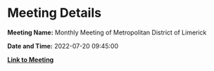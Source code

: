 # Meeting Details

**Meeting Name:** Monthly Meeting of Metropolitan District of Limerick

**Date and Time:** 2022-07-20 09:45:00

**[Link to Meeting](https://www.limerick.ie/council/whats-on/monthly-meeting-metropolitan-district-limerick-87)**

